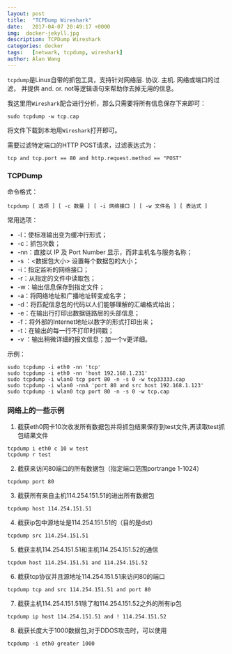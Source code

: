 ```yaml
---
layout: post
title:  "TCPDump Wireshark"
date:   2017-04-07 20:49:17 +0000
img:  docker-jekyll.jpg
description: TCPDump Wireshark
categories: docker
tags:   [netwark, tcpdump, wireshark]
author: Alan Wang
---
```

`tcpdump`是Linux自带的抓包工具，支持针对网络层. 协议. 主机. 网络或端口的过滤，
并提供 and. or. not等逻辑语句来帮助你去掉无用的信息。

我这里用`Wireshark`配合进行分析，那么只需要将所有信息保存下来即可：

```
sudo tcpdump -w tcp.cap
```

将文件下载到本地用`Wireshark`打开即可。

需要过滤特定端口的HTTP POST请求，过滤表达式为：

```
tcp and tcp.port == 80 and http.request.method == "POST"
```


### TCPDump
命令格式：

```
tcpdump [ 选项 ] [ -c 数量 ] [ -i 网络接口 ] [ -w 文件名 ] [ 表达式 ]
```

常用选项：

- -l：使标准输出变为缓冲行形式；
- -c：抓包次数；
- -nn：直接以 IP 及 Port Number 显示，而非主机名与服务名称；
- -s ：<数据包大小> 设置每个数据包的大小；
- -i：指定监听的网络接口；
- -r：从指定的文件中读取包；
- -w：输出信息保存到指定文件；
- -a：将网络地址和广播地址转变成名字；
- -d：将匹配信息包的代码以人们能够理解的汇编格式给出；
- -e：在输出行打印出数据链路层的头部信息；
- -f：将外部的Internet地址以数字的形式打印出来；
- -t：在输出的每一行不打印时间戳；
- -v ：输出稍微详细的报文信息；加一个v更详细。

示例：
```
sudo tcpdump -i eth0 -nn 'tcp'
sudo tcpdump -i eth0 -nn 'host 192.168.1.231'
sudo tcpdump -i wlan0 tcp port 80 -n -s 0 -w tcp33333.cap
sudo tcpdump -i wlan0 -nnA 'port 80 and src host 192.168.1.123'
sudo tcpdump -i wlan0 tcp port 80 -n -s 0 -w tcp.cap
```


### 网络上的一些示例
1. 截获eth0网卡10次收发所有数据包并将抓包结果保存到test文件,再读取test抓包结果文件
```
tcpdump i eth0 c 10 w test
tcpdump r test
```
2. 截获来访问80端口的所有数据包（指定端口范围portrange 1-1024）
```
tcpdump port 80
```
3. 截获所有来自主机114.254.151.51的进出所有数据包
```
tcpdump host 114.254.151.51
```
4. 截获ip包中源地址是114.254.151.51的（目的是dst）
```
tcpdump src 114.254.151.51
```
5. 截获主机114.254.151.51和主机114.254.151.52的通信
```
tcpdum host 114.254.151.51 and 114.254.151.52
```
6. 截获tcp协议并且源地址114.254.151.51来访问80的端口
```
tcpdump tcp and src 114.254.151.51 and port 80
```
7. 截获主机114.254.151.51除了和114.254.151.52之外的所有ip包
```
tcpdump ip host 114.254.151.51 and ! 114.254.151.52
```
8. 截获长度大于1000数据包,对于DDOS攻击时，可以使用
```
tcpdump -i eth0 greater 1000
```
